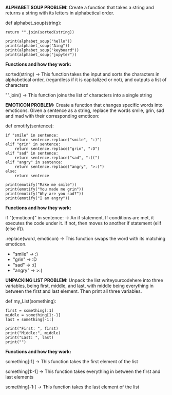 **ALPHABET SOUP PROBLEM:** Create a function that takes a string and returns a string with its letters in alphabetical order.

def alphabet_soup(string):

    return "".join(sorted(string))

    print(alphabet_soup("hello"))
    print(alphabet_soup("Aing"))
    print(alphabet_soup("keyboard"))
    print(alphabet_soup("jupyter"))

**Functions and how they work:** 

sorted(string) -> This function takes the input and sorts the characters in alphabetical order, (regardless if it is capitalized or not), and outputs a list of characters 

"".join() -> This function joins the list of characters into a single string 

**EMOTICON PROBLEM:** Create a function that changes specific words into emoticons. Given a sentence as a string, replace the words smile, grin, sad and mad with their corresponding emoticon:

def emotify(sentence): 
    
    if "smile" in sentence:
        return sentence.replace("smile", ":)")
    elif "grin" in sentence:
        return sentence.replace("grin", ":D")
    elif "sad" in sentence:
        return sentence.replace("sad", ":((")
    elif "angry" in sentence:
        return sentence.replace("angry", ">:(")
    else:
        return sentence
    
    print(emotify("Make me smile"))
    print(emotify("You made me grin"))
    print(emotify("Why are you sad?"))
    print(emotify("I am angry"))

**Functions and how they work:** 

if "(emoticon)" in sentence: -> An if statement. If conditions are met, it executes the code under it. If not, then moves to another if statement (elif (else if)).

.replace(word, emoticon) -> This function swaps the word with its matching emoticon. 
- "smile" -> :)
- "grin" -> :D
- "sad" -> :((
- "angry" -> >:(


**UNPACKING LIST PROBLEM:** Unpack the list writeyourcodehere into three variables, being first, middle, and last, with middle being everything in between the first and last element. Then print all three variables.

def my_List(something):

    first = something[:1]
    middle = something[1:-1]
    last = something[-1:]
    
    print("First: ", first)
    print("Middle:", middle)
    print("Last: ", last)
    print("")

**Functions and how they work:** 

something[:1] -> This function takes the first element of the list 

something[1:-1] -> This function takes everything in between the first and last elements 

something[-1:] -> This function takes the last element of the list 
